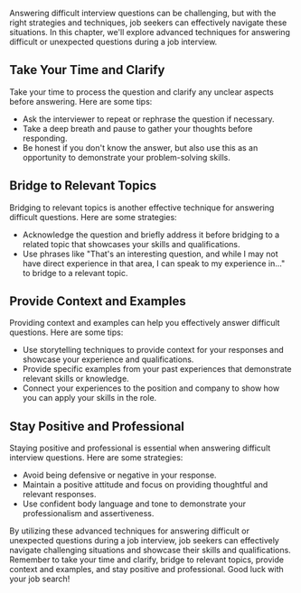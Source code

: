 
Answering difficult interview questions can be challenging, but with the right strategies and techniques, job seekers can effectively navigate these situations. In this chapter, we'll explore advanced techniques for answering difficult or unexpected questions during a job interview.

Take Your Time and Clarify
--------------------------

Take your time to process the question and clarify any unclear aspects before answering. Here are some tips:

* Ask the interviewer to repeat or rephrase the question if necessary.
* Take a deep breath and pause to gather your thoughts before responding.
* Be honest if you don't know the answer, but also use this as an opportunity to demonstrate your problem-solving skills.

Bridge to Relevant Topics
-------------------------

Bridging to relevant topics is another effective technique for answering difficult questions. Here are some strategies:

* Acknowledge the question and briefly address it before bridging to a related topic that showcases your skills and qualifications.
* Use phrases like "That's an interesting question, and while I may not have direct experience in that area, I can speak to my experience in..." to bridge to a relevant topic.

Provide Context and Examples
----------------------------

Providing context and examples can help you effectively answer difficult questions. Here are some tips:

* Use storytelling techniques to provide context for your responses and showcase your experience and qualifications.
* Provide specific examples from your past experiences that demonstrate relevant skills or knowledge.
* Connect your experiences to the position and company to show how you can apply your skills in the role.

Stay Positive and Professional
------------------------------

Staying positive and professional is essential when answering difficult interview questions. Here are some strategies:

* Avoid being defensive or negative in your response.
* Maintain a positive attitude and focus on providing thoughtful and relevant responses.
* Use confident body language and tone to demonstrate your professionalism and assertiveness.

By utilizing these advanced techniques for answering difficult or unexpected questions during a job interview, job seekers can effectively navigate challenging situations and showcase their skills and qualifications. Remember to take your time and clarify, bridge to relevant topics, provide context and examples, and stay positive and professional. Good luck with your job search!
